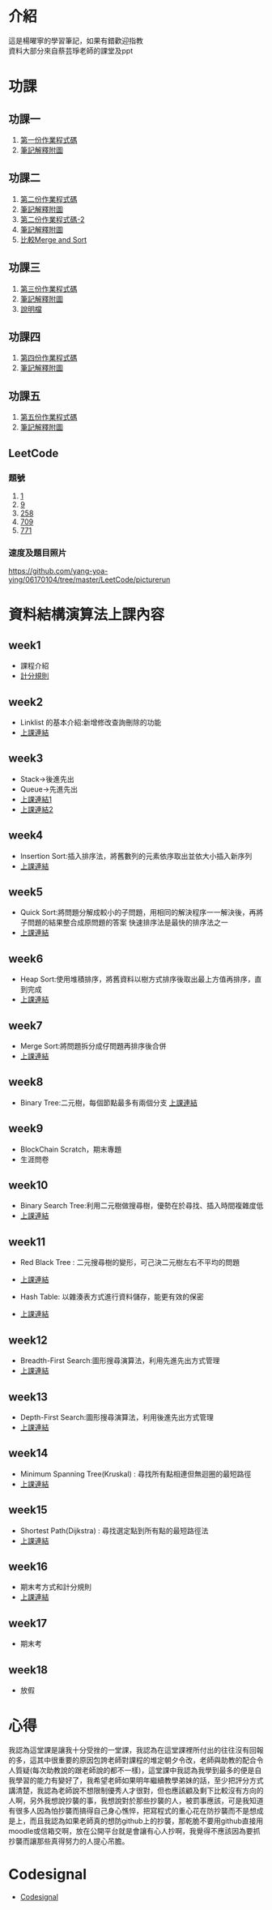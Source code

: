 # 介紹
這是楊曜寧的學習筆記，如果有錯歡迎指教  
資料大部分來自蔡芸琤老師的課堂及ppt
# 功課
## 功課一
   1. [第一份作業程式碼](https://github.com/yang-yoa-ying/06170104/blob/master/HW1/QuickSort.ipynb "Title")
   2. [筆記解釋附圖](https://github.com/yang-yoa-ying/06170104/blob/master/HW1/README.md "Title")
## 功課二
   1. [第二份作業程式碼](https://github.com/yang-yoa-ying/06170104/blob/master/HW2/heap_sort_06170104.py "Title")
   2. [筆記解釋附圖](https://github.com/yang-yoa-ying/06170104/blob/master/HW2/Heapsort.md "Title")
   3. [第二份作業程式碼-2](https://github.com/yang-yoa-ying/06170104/blob/master/HW2/merge_sort_06170104.py "Title")
   4. [筆記解釋附圖](https://github.com/yang-yoa-ying/06170104/blob/master/HW2/Mergesort.md "Title")
   5. [比較Merge and Sort](https://github.com/yang-yoa-ying/06170104/blob/master/HW2/merge_sort_06170104.py "Title")
## 功課三
   1. [第三份作業程式碼](https://github.com/yang-yoa-ying/06170104/blob/master/HW3/binary_search_tree_06170104.py"Title")
   2. [筆記解釋附圖](https://github.com/yang-yoa-ying/06170104/blob/master/HW3/%E6%B5%81%E7%A8%8B%E5%9C%96%E8%88%87%E5%AD%B8%E7%BF%92%E6%AD%B7%E7%A8%8B%26BST%E5%8E%9F%E7%90%86.md "Title")
   3. [說明檔](https://github.com/yang-yoa-ying/06170104/blob/master/HW3/binary_search_tree%E6%96%B0%E5%A2%9E%E3%80%81%E5%88%AA%E9%99%A4%E3%80%81%E6%9F%A5%E8%A9%A2%E5%92%8C%E4%BF%AE%E6%94%B9%E8%AA%AA%E6%98%8E.md "Title")
## 功課四
   1. [第四份作業程式碼](https://github.com/yang-yoa-ying/06170104/blob/master/HW4/hash_table_06170104.py "Title")
   2. [筆記解釋附圖](https://github.com/yang-yoa-ying/06170104/blob/master/HW4/%E5%8E%9F%E7%90%86%E6%B5%81%E7%A8%8B%E5%9C%96%E5%8F%8A%E5%AD%B8%E7%BF%92%E6%AD%B7%E7%A8%8B.md "Title")
## 功課五
   1. [第五份作業程式碼](https://github.com/yang-yoa-ying/06170104/blob/master/HW5/BFS_06170104.py "Title")
   2. [筆記解釋附圖](https://github.com/yang-yoa-ying/06170104/blob/master/HW5/%E6%B5%81%E7%A8%8B%E5%9C%96%E3%80%81%E5%AD%B8%E7%BF%92%E6%AD%B7%E7%A8%8B%E8%88%87BFS%E5%92%8CDFS%E4%B9%8B%E6%AF%94%E8%BC%83.md "Title")
## LeetCode
### 題號
   1. [1](https://github.com/yang-yoa-ying/06170104/blob/master/LeetCode/1.py "Title")
   2. [9](https://github.com/yang-yoa-ying/06170104/blob/master/LeetCode/9.py "Title")
   3. [258](https://github.com/yang-yoa-ying/06170104/blob/master/LeetCode/258.py "Title")
   4. [709](https://github.com/yang-yoa-ying/06170104/blob/master/LeetCode/709.py "Title")
   5. [771](https://github.com/yang-yoa-ying/06170104/blob/master/LeetCode/771.py "Title")
### 速度及題目照片
https://github.com/yang-yoa-ying/06170104/tree/master/LeetCode/picturerun 

# 資料結構演算法上課內容
## week1
* 課程介紹
* [計分規則](https://docs.google.com/presentation/d/e/2PACX-1vQyAFfgCNbBPBDWV_Xbahc2CtMBr_v-jfffAhaOWw2SntBRd2kJtLZZgdYoRfEZD7flCo4ilfO_msKX/pub?start=false&loop=false&delayms=3000&slide=id.p "Title")

## week2
* Linklist 的基本介紹:新增修改查詢刪除的功能
* [上課連結](https://docs.google.com/presentation/d/e/2PACX-1vTB218-EdUZ5jpNz6Uv4TOZQc37Y281v128_aRcWC6EhkTQs5bS8fh7yysmcuzb9R2QPN6_PDshFWL_/pub?start=false&loop=false&delayms=3000&slide=id.p "Title")

## week3
* Stack->後進先出
* Queue->先進先出
* [上課連結1](https://docs.google.com/presentation/d/e/2PACX-1vRBr7b06XjLvDws-d-4ZjBCm_3aL_q3gKbKy2DRoOtIXwz-EApyndHBPbLme_e5V12ZNl1hDikuzEYW/pub?start=false&loop=false&delayms=3000&slide=id.p "Title")
* [上課連結2](https://docs.google.com/presentation/d/e/2PACX-1vQ1hb79im0vqpApCttGnXAFRT8SqH9HQP0b_oyVRCV8SVyiHLkHJjidYGAfxkvq468QMumFIDdTeiB-/pub?start=false&loop=false&delayms=3000&slide=id.p "Title")

## week4
* Insertion Sort:插入排序法，將舊數列的元素依序取出並依大小插入新序列
* [上課連結](https://docs.google.com/presentation/d/e/2PACX-1vQOTMDM-5-OUaGfnLUOFVgefFwSVRplSwnbicp0CXOQrB5H8RM_1Aq8o_4JxHlncEmhjvqk3tzcoB7s/pub?start=false&loop=false&delayms=3000&slide=id.p "Title")

## week5
* Quick Sort:將問題分解成較小的子問題，用相同的解決程序一一解決後，再將子問題的結果整合成原問題的答案
快速排序法是最快的排序法之一
* [上課連結](https://docs.google.com/presentation/d/e/2PACX-1vSqz8sTxT4xyjgiz-htLvZd7FZ_5ZzgKf60pFEoNLU5S77JxrsGJ2vd15CdxlfLtT3g2aizHP-Ebk9b/pub?start=false&loop=false&delayms=3000&slide=id.p "Title")

## week6
* Heap Sort:使用堆積排序，將舊資料以樹方式排序後取出最上方值再排序，直到完成
* [上課連結](https://docs.google.com/presentation/d/e/2PACX-1vRAGwnUvg6BcXoML5u9f4gO6YKcz0vXf7bDnPho_S7mG5D0SBR78djt91RKUPMxqNfkVIcu3l5WCXPh/pub?start=false&loop=false&delayms=3000&slide=id.p "Title")

## week7
* Merge Sort:將問題拆分成仔問題再排序後合併
* [上課連結](https://docs.google.com/presentation/d/e/2PACX-1vToxkEzc1H1RT5MI9G941KQFBC7GO_Efn95wTqXLEdr3LDBSNcQb-M46IOC-_RzZih6IBEwwy3rWQuE/pub?start=false&loop=false&delayms=3000&slide=id.p "Title")
   
## week8
* Binary Tree:二元樹，每個節點最多有兩個分支
[上課連結](https://docs.google.com/presentation/d/e/2PACX-1vSC3P8sGElP48mJTjqT309470SmTFBwJXWsU9hTX2hg5tVpiG4yC703qA7ibPep-Qakmm2Mw_F-ScZh/pub?start=false&loop=false&delayms=3000&slide=id.p "Title")

## week9
* BlockChain Scratch，期末專題
* 生涯問卷

## week10
* Binary Search Tree:利用二元樹做搜尋樹，優勢在於尋找、插入時間複雜度低
* [上課連結](https://docs.google.com/presentation/d/e/2PACX-1vQgUh73yvSdxAvMH50DHWJ5lsCX8-daMxtoltU9rYW7xCmqYz2A1wOv0Vcx_F9KO5ZUvZBv3IF1TjGi/pub?start=false&loop=false&delayms=3000&slide=id.p "Title")

## week11
* Red Black Tree : 二元搜尋樹的變形，可己決二元樹左右不平均的問題
* [上課連結](https://docs.google.com/presentation/d/e/2PACX-1vRxyJRARq0BNuGJq_o2cUHIXBWrRSZrAOyXOSt9qCTSjQtyp8XqFq3VuNn3gCt3sXenOZmWLqIjcyFs/pub?start=false&loop=false&delayms=3000&slide=id.p "Title")

* Hash Table: 以雜湊表方式進行資料儲存，能更有效的保密
* [上課連結](https://docs.google.com/presentation/d/e/2PACX-1vT1HO9Nl475k2bR0l1x8_Tr4V5Wzx0BEqp9bpmHckvj8kTeJehhYVlOJUDVPhLQm6kjGCJ_sLMSBUw5/pub?start=false&loop=false&delayms=3000&slide=id.p"Title")

## week12
* Breadth-First Search:圖形搜尋演算法，利用先進先出方式管理
* [上課連結](https://docs.google.com/presentation/d/e/2PACX-1vSYJYXUXvGAeTZ5fknxj_-EPm3zxgy4ITdImrXzy63Y-iZgs8uwVNmOaZlnx9fUNzsbo8kphvMTa0c4/pub?start=false&loop=false&delayms=3000&slide=id.p "Title")

## week13
* Depth-First Search:圖形搜尋演算法，利用後進先出方式管理
* [上課連結](https://docs.google.com/presentation/d/e/2PACX-1vTma_vOZyE70O23KWw4I4Y78aAaT5fJSTq7Mae912kCwka_u5ZMWPoo14D86-x-57kZPbb6hAGktSW4/pub?start=false&loop=false&delayms=3000&slide=id.p "Title")

## week14
* Minimum Spanning Tree(Kruskal) : 尋找所有點相連但無迴圈的最短路徑
* [上課連結](https://docs.google.com/presentation/d/e/2PACX-1vTorNDEyhYA4ZAt5jEqOmFs2cQiUAYvkTp-R0DOn9B3c1MuUecV-a1wNakFIrJxA6AoUFGzbl3OQBIJ/pub?start=false&loop=false&delayms=3000&slide=id.p "Title")

## week15
* Shortest Path(Dijkstra) : 尋找選定點到所有點的最短路徑法
* [上課連結](https://docs.google.com/presentation/d/e/2PACX-1vTgHO5AkHJS6iN6bnnBMMdHv6E4rabnrC0KwyTRfjad8Ab3IQjbnGvZuQOjDC9t7nKqeroiwcuasJrI/pub?start=false&loop=false&delayms=3000&slide=id.p "Title")

## week16
* 期末考方式和計分規則
* [上課連結](https://docs.google.com/presentation/d/e/2PACX-1vSkbZghFr5Y3VG3b-BKCZiLNHyhcMIxFmNDHn-tgWQqH4vaGjulKASn_ex_LLDJwxPIRCacGQnBRYrI/pub?start=false&loop=false&delayms=3000&slide=id.p "Title")

## week17
* 期末考

## week18

* 放假

# 心得
我認為這堂課是讓我十分受挫的一堂課，我認為在這堂課裡所付出的往往沒有回報的多，這其中很重要的原因包誇老師對課程的堆定朝夕令改，老師與助教的配合令人質疑(每次助教說的跟老師說的都不一樣)，這堂課中我認為我學到最多的便是自我學習的能力有變好了，我希望老師如果明年繼續教學弟妹的話，至少把評分方式講清楚，我認為老師說不想限制優秀人才很對，但也應該顧及剩下比較沒有方向的人啊，另外我想說抄襲的事，我想說對於那些抄襲的人，被罰事應該，可是我知道有很多人因為怕抄襲而搞得自己身心憔悴，把寫程式的重心花在防抄襲而不是想成是上，而且我認為如果老師真的想防github上的抄襲，那乾脆不要用github直接用moodle或信箱交啊，放在公開平台就是會讓有心人抄啊，我覺得不應該因為要抓抄襲而讓那些真得努力的人提心吊膽。

# Codesignal
* [Codesignal](https://github.com/yang-yoa-ying/06170104/tree/master/codsignal "Title")
